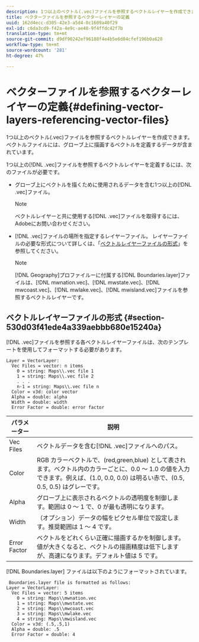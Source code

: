 ```yaml
---
description: 1つ以上のベクトル(.vec)ファイルを参照するベクトルレイヤーを作成できます。ベクトルファイルには、グローブ上に描画するベクトルを定義するデータが含まれています。
title: ベクターファイルを参照するベクターレイヤーの定義
uuid: 162d4ecc-d305-42e3-a5d4-0c1609a40f29
exl-id: c6da3cd9-f42a-4e9c-ae48-9f4ffdc42f7b
translation-type: tm+mt
source-git-commit: d9df90242ef96188f4e4b5e6d04cfef196b0a628
workflow-type: tm+mt
source-wordcount: '281'
ht-degree: 47%

---
```


# ベクターファイルを参照するベクターレイヤーの定義{#defining-vector-layers-referencing-vector-files}

1つ以上のベクトル(.vec)ファイルを参照するベクトルレイヤーを作成できます。ベクトルファイルには、グローブ上に描画するベクトルを定義するデータが含まれています。

1つ以上の[!DNL .vec]ファイルを参照するベクトルレイヤーを定義するには、次のファイルが必要です。

* グローブ上にベクトルを描くために使用されるデータを含む1つ以上の[!DNL .vec]ファイル。

   >[!NOTE]
   >
   >ベクトルレイヤーと共に使用する[!DNL .vec]ファイルを取得するには、Adobeにお問い合わせください。

* [!DNL .vec]ファイルの場所を指定するレイヤーファイル。 レイヤーファイルの必要な形式について詳しくは、「[ベクトルレイヤーファイルの形式](../../../../home/c-geo-oview/c-wk-img-lyrs/c-wk-vctr-lyrs/c-def-vctr-files.md#section-530d03f41ede4a339aebbb680e15240a)」を参照してください。

   >[!NOTE]
   >
   >[!DNL Geography]プロファイルーに付属する[!DNL Boundaries.layer]ファイルは、[!DNL mwnation.vec]、[!DNL mwstate.vec]、[!DNL mwcoast.vec]、[!DNL mwlake.vec]、[!DNL mwisland.vec]ファイルを参照するベクトルレイヤーです。

## ベクトルレイヤーファイルの形式 {#section-530d03f41ede4a339aebbb680e15240a}

[!DNL .vec]ファイルを参照する各ベクトルレイヤーファイルは、次のテンプレートを使用してフォーマットする必要があります。

```
Layer = VectorLayer:
  Vec Files = vector: n items
    0 = string: Maps\\.vec file 1
    1 = string: Maps\\.vec file 2
    . . .
    n-1 = string: Maps\\.vec file n
  Color = v3d: color vector
  Alpha = double: alpha
  Width = double: width
  Error Factor = double: error factor
```

| パラメーター | 説明 |
|---|---|
| Vec Files | ベクトルデータを含む[!DNL .vec]ファイルへのパス。 |
| Color | RGB カラーベクトルで、(red,green,blue) として表されます。ベクトル内のカラーごとに、0.0 ～ 1.0 の値を入力できます。例えば、(1.0, 0.0, 0.0) は明るい赤で、(0.5, 0.5, 0.5) はグレーです。 |
| Alpha | グローブ上に表示されるベクトルの透明度を制御します。範囲は 0 ～ 1 で、0 が最も透明になります。 |
| Width | （オプション）データの幅をピクセル単位で設定します。推奨範囲は 1 ～ 4 です。 |
| Error Factor | ベクトルをどれくらい正確に描画するかを制御します。値が大きくなると、ベクトルの描画精度は低下しますが、高速になります。デフォルト値は 5 です。 |

[!DNL Boundaries.layer] ファイルは以下のようにフォーマットされています。

```
 Boundaries.layer file is formatted as follows:
Layer = VectorLayer:
  Vec Files = vector: 5 items
    0 = string: Maps\\mwnation.vec
    1 = string: Maps\\mwstate.vec
    2 = string: Maps\\mwcoast.vec
    3 = string: Maps\\mwlake.vec
    4 = string: Maps\\mwisland.vec
  Color = v3d: (.5,.5,1)
  Alpha = double: .5
  Error Factor = double: 4
```

